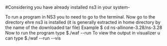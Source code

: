 #Considering you have already installed ns3 in your system-

To run a program in NS3 you to need to go to the terminal. 
Now go to the directory ehre ns3 is installed (it is generally extracted in home directory by the name of the downloaded tar file)
Example $ cd ns-allinone-3.28/ns-3.28
Now to run the program type
$./waf --run <program-name>
To view the output in visualizer u can type
$./waf --run <program-namae> --vis
